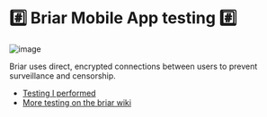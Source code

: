 # #️⃣ Briar Mobile App testing #️⃣ 

![image](https://user-images.githubusercontent.com/61421800/206266306-0ba99bb6-5ee3-4f04-aaac-a7232f569e6a.png)

Briar uses direct, encrypted connections between users to prevent surveillance and censorship.

- [Testing I performed](https://github.com/ecrawford-0/Briar-Testing/wiki/Testing)
- [More testing on the briar wiki](https://code.briarproject.org/briar/briar/-/wikis/testing)
